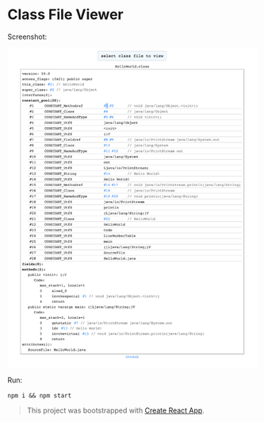 # Class File Viewer

Screenshot:

![hello-world](./hello-world.png)

Run:

```shell script
npm i && npm start
```

> This project was bootstrapped with [Create React App](https://github.com/facebook/create-react-app).
